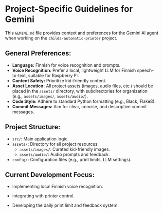 # Project-Specific Guidelines for Gemini

This `GEMINI.md` file provides context and preferences for the Gemini AI agent when working on the `childs-automatic-printer` project.

## General Preferences:

*   **Language:** Finnish for voice recognition and prompts.
*   **Voice Recognition:** Prefer a local, lightweight LLM for Finnish speech-to-text, suitable for Raspberry Pi.
*   **Content Safety:** Prioritize kid-friendly content.
*   **Asset Location:** All project assets (images, audio files, etc.) should be placed in the `assets/` directory, with subdirectories for organization (e.g., `assets/images/`, `assets/audio/`).
*   **Code Style:** Adhere to standard Python formatting (e.g., Black, Flake8).
*   **Commit Messages:** Aim for clear, concise, and descriptive commit messages.

## Project Structure:

*   `src/`: Main application logic.
*   `assets/`: Directory for all project resources.
    *   `assets/images/`: Curated kid-friendly images.
    *   `assets/audio/`: Audio prompts and feedback.
*   `config/`: Configuration files (e.g., print limits, LLM settings).

## Current Development Focus:

*   Implementing local Finnish voice recognition.

*   Integrating with printer control.
*   Developing the daily print limit and feedback system.
